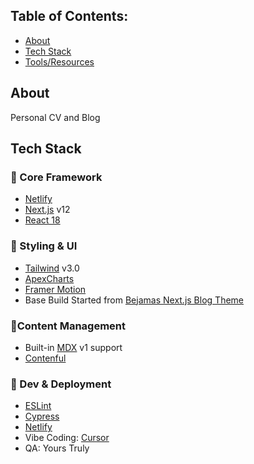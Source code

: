 ## Table of Contents:

- [About](#about)
- [Tech Stack](#tech-stack)
- [Tools/Resources](#tools-and-resources)

## About
Personal CV and Blog    

## Tech Stack

### 🚀 Core Framework
- [Netlify](http://netlify.com)
- [Next.js](https://github.com/vercel/next.js) v12
- [React 18](https://react.dev/blog/2022/03/29/react-v18)

### 🎨 Styling & UI
- [Tailwind](https://tailwindcss.com/) v3.0
- [ApexCharts](https://apexcharts.com/)
- [Framer Motion](https://www.npmjs.com/package/framer-motion)
- Base Build Started from [Bejamas Next.js Blog Theme](https://github.com/netlify-templates/nextjs-blog-theme)

### 📝Content Management
- Built-in [MDX](https://mdxjs.com/) v1 support
- [Contenful](https://www.contentful.com)

### 🔧 Dev & Deployment
- [ESLint](https://eslint.org/)
- [Cypress](https://docs.cypress.io/)
- [Netlify](https://www.netlify.com/)
- Vibe Coding: [Cursor](https://cursor.com)
- QA: Yours Truly
